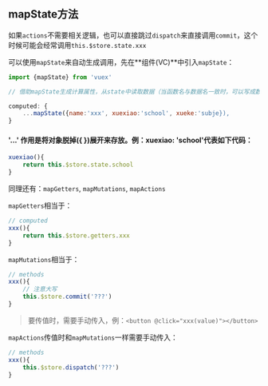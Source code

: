 ## mapState方法

如果`actions`不需要相关逻辑，也可以直接跳过`dispatch`来直接调用`commit`，这个时候可能会经常调用`this.$store.state.xxx`



可以使用`mapState`来自动生成调用，先在**组件(VC)**中引入`mapState`：

```js
import {mapState} from 'vuex'

// 借助mapState生成计算属性，从state中读取数据（当函数名与数据名一致时，可以写成数组形式：...mapState['a', 'b', 'c']）。

computed: {
    ...mapState({name:'xxx', xuexiao:'school', xueke:'subje}),
}
```
#### '...' 作用是将对象脱掉({ })展开来存放。例：xuexiao: 'school'代表如下代码：
```js
xuexiao(){
    return this.$store.state.school
}
```

同理还有：`mapGetters`, `mapMutations`, `mapActions`

`mapGetters`相当于：
```js
// computed
xxx(){
    return this.$store.getters.xxx
}
```


`mapMutations`相当于：
```js
// methods
xxx(){
    // 注意大写
    this.$store.commit('???')
}
```
>要传值时，需要手动传入，例：`<button @click="xxx(value)"></button>`


`mapActions`传值时和`mapMutations`一样需要手动传入：

```js
// methods
xxx(){
    this.$store.dispatch('???')
}
```

